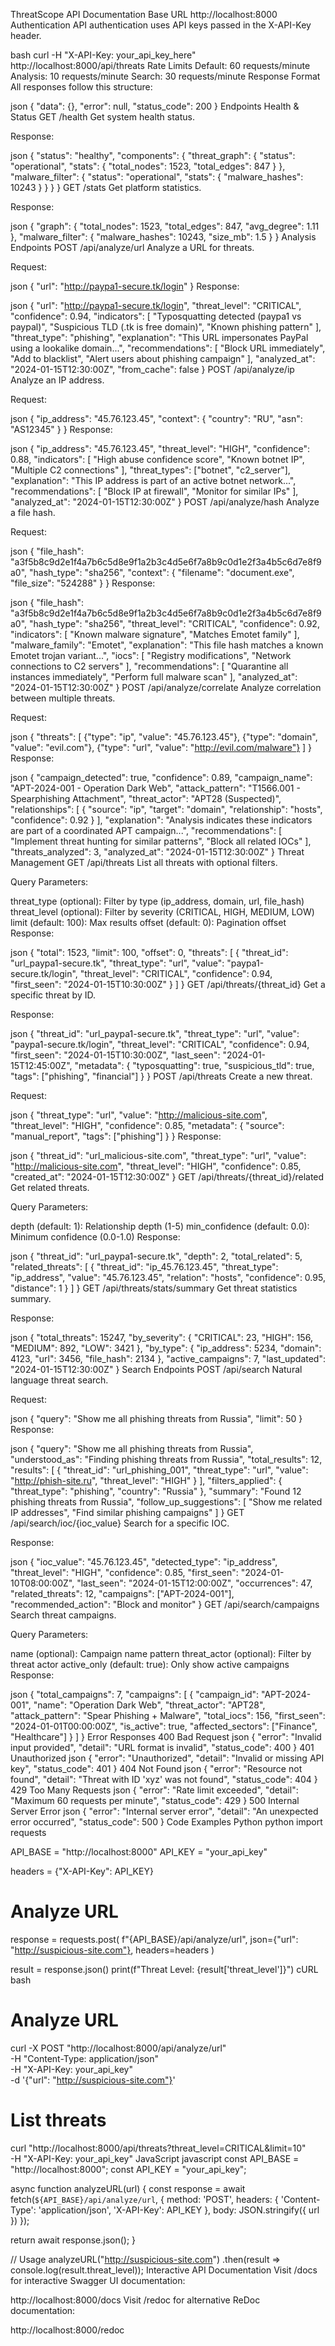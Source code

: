 ThreatScope API Documentation
Base URL
http://localhost:8000
Authentication
API authentication uses API keys passed in the X-API-Key header.

bash
curl -H "X-API-Key: your_api_key_here" http://localhost:8000/api/threats
Rate Limits
Default: 60 requests/minute
Analysis: 10 requests/minute
Search: 30 requests/minute
Response Format
All responses follow this structure:

json
{
  "data": {},
  "error": null,
  "status_code": 200
}
Endpoints
Health & Status
GET /health
Get system health status.

Response:

json
{
  "status": "healthy",
  "components": {
    "threat_graph": {
      "status": "operational",
      "stats": {
        "total_nodes": 1523,
        "total_edges": 847
      }
    },
    "malware_filter": {
      "status": "operational",
      "stats": {
        "malware_hashes": 10243
      }
    }
  }
}
GET /stats
Get platform statistics.

Response:

json
{
  "graph": {
    "total_nodes": 1523,
    "total_edges": 847,
    "avg_degree": 1.11
  },
  "malware_filter": {
    "malware_hashes": 10243,
    "size_mb": 1.5
  }
}
Analysis Endpoints
POST /api/analyze/url
Analyze a URL for threats.

Request:

json
{
  "url": "http://paypa1-secure.tk/login"
}
Response:

json
{
  "url": "http://paypa1-secure.tk/login",
  "threat_level": "CRITICAL",
  "confidence": 0.94,
  "indicators": [
    "Typosquatting detected (paypa1 vs paypal)",
    "Suspicious TLD (.tk is free domain)",
    "Known phishing pattern"
  ],
  "threat_type": "phishing",
  "explanation": "This URL impersonates PayPal using a lookalike domain...",
  "recommendations": [
    "Block URL immediately",
    "Add to blacklist",
    "Alert users about phishing campaign"
  ],
  "analyzed_at": "2024-01-15T12:30:00Z",
  "from_cache": false
}
POST /api/analyze/ip
Analyze an IP address.

Request:

json
{
  "ip_address": "45.76.123.45",
  "context": {
    "country": "RU",
    "asn": "AS12345"
  }
}
Response:

json
{
  "ip_address": "45.76.123.45",
  "threat_level": "HIGH",
  "confidence": 0.88,
  "indicators": [
    "High abuse confidence score",
    "Known botnet IP",
    "Multiple C2 connections"
  ],
  "threat_types": ["botnet", "c2_server"],
  "explanation": "This IP address is part of an active botnet network...",
  "recommendations": [
    "Block IP at firewall",
    "Monitor for similar IPs"
  ],
  "analyzed_at": "2024-01-15T12:30:00Z"
}
POST /api/analyze/hash
Analyze a file hash.

Request:

json
{
  "file_hash": "a3f5b8c9d2e1f4a7b6c5d8e9f1a2b3c4d5e6f7a8b9c0d1e2f3a4b5c6d7e8f9a0",
  "hash_type": "sha256",
  "context": {
    "filename": "document.exe",
    "file_size": "524288"
  }
}
Response:

json
{
  "file_hash": "a3f5b8c9d2e1f4a7b6c5d8e9f1a2b3c4d5e6f7a8b9c0d1e2f3a4b5c6d7e8f9a0",
  "hash_type": "sha256",
  "threat_level": "CRITICAL",
  "confidence": 0.92,
  "indicators": [
    "Known malware signature",
    "Matches Emotet family"
  ],
  "malware_family": "Emotet",
  "explanation": "This file hash matches a known Emotet trojan variant...",
  "iocs": [
    "Registry modifications",
    "Network connections to C2 servers"
  ],
  "recommendations": [
    "Quarantine all instances immediately",
    "Perform full malware scan"
  ],
  "analyzed_at": "2024-01-15T12:30:00Z"
}
POST /api/analyze/correlate
Analyze correlation between multiple threats.

Request:

json
{
  "threats": [
    {"type": "ip", "value": "45.76.123.45"},
    {"type": "domain", "value": "evil.com"},
    {"type": "url", "value": "http://evil.com/malware"}
  ]
}
Response:

json
{
  "campaign_detected": true,
  "confidence": 0.89,
  "campaign_name": "APT-2024-001 - Operation Dark Web",
  "attack_pattern": "T1566.001 - Spearphishing Attachment",
  "threat_actor": "APT28 (Suspected)",
  "relationships": [
    {
      "source": "ip",
      "target": "domain",
      "relationship": "hosts",
      "confidence": 0.92
    }
  ],
  "explanation": "Analysis indicates these indicators are part of a coordinated APT campaign...",
  "recommendations": [
    "Implement threat hunting for similar patterns",
    "Block all related IOCs"
  ],
  "threats_analyzed": 3,
  "analyzed_at": "2024-01-15T12:30:00Z"
}
Threat Management
GET /api/threats
List all threats with optional filters.

Query Parameters:

threat_type (optional): Filter by type (ip_address, domain, url, file_hash)
threat_level (optional): Filter by severity (CRITICAL, HIGH, MEDIUM, LOW)
limit (default: 100): Max results
offset (default: 0): Pagination offset
Response:

json
{
  "total": 1523,
  "limit": 100,
  "offset": 0,
  "threats": [
    {
      "threat_id": "url_paypa1-secure.tk",
      "threat_type": "url",
      "value": "paypa1-secure.tk/login",
      "threat_level": "CRITICAL",
      "confidence": 0.94,
      "first_seen": "2024-01-15T10:30:00Z"
    }
  ]
}
GET /api/threats/{threat_id}
Get a specific threat by ID.

Response:

json
{
  "threat_id": "url_paypa1-secure.tk",
  "threat_type": "url",
  "value": "paypa1-secure.tk/login",
  "threat_level": "CRITICAL",
  "confidence": 0.94,
  "first_seen": "2024-01-15T10:30:00Z",
  "last_seen": "2024-01-15T12:45:00Z",
  "metadata": {
    "typosquatting": true,
    "suspicious_tld": true,
    "tags": ["phishing", "financial"]
  }
}
POST /api/threats
Create a new threat.

Request:

json
{
  "threat_type": "url",
  "value": "http://malicious-site.com",
  "threat_level": "HIGH",
  "confidence": 0.85,
  "metadata": {
    "source": "manual_report",
    "tags": ["phishing"]
  }
}
Response:

json
{
  "threat_id": "url_malicious-site.com",
  "threat_type": "url",
  "value": "http://malicious-site.com",
  "threat_level": "HIGH",
  "confidence": 0.85,
  "created_at": "2024-01-15T12:30:00Z"
}
GET /api/threats/{threat_id}/related
Get related threats.

Query Parameters:

depth (default: 1): Relationship depth (1-5)
min_confidence (default: 0.0): Minimum confidence (0.0-1.0)
Response:

json
{
  "threat_id": "url_paypa1-secure.tk",
  "depth": 2,
  "total_related": 5,
  "related_threats": [
    {
      "threat_id": "ip_45.76.123.45",
      "threat_type": "ip_address",
      "value": "45.76.123.45",
      "relation": "hosts",
      "confidence": 0.95,
      "distance": 1
    }
  ]
}
GET /api/threats/stats/summary
Get threat statistics summary.

Response:

json
{
  "total_threats": 15247,
  "by_severity": {
    "CRITICAL": 23,
    "HIGH": 156,
    "MEDIUM": 892,
    "LOW": 3421
  },
  "by_type": {
    "ip_address": 5234,
    "domain": 4123,
    "url": 3456,
    "file_hash": 2134
  },
  "active_campaigns": 7,
  "last_updated": "2024-01-15T12:30:00Z"
}
Search Endpoints
POST /api/search
Natural language threat search.

Request:

json
{
  "query": "Show me all phishing threats from Russia",
  "limit": 50
}
Response:

json
{
  "query": "Show me all phishing threats from Russia",
  "understood_as": "Finding phishing threats from Russia",
  "total_results": 12,
  "results": [
    {
      "threat_id": "url_phishing_001",
      "threat_type": "url",
      "value": "http://phish-site.ru",
      "threat_level": "HIGH"
    }
  ],
  "filters_applied": {
    "threat_type": "phishing",
    "country": "Russia"
  },
  "summary": "Found 12 phishing threats from Russia",
  "follow_up_suggestions": [
    "Show me related IP addresses",
    "Find similar phishing campaigns"
  ]
}
GET /api/search/ioc/{ioc_value}
Search for a specific IOC.

Response:

json
{
  "ioc_value": "45.76.123.45",
  "detected_type": "ip_address",
  "threat_level": "HIGH",
  "confidence": 0.85,
  "first_seen": "2024-01-10T08:00:00Z",
  "last_seen": "2024-01-15T12:00:00Z",
  "occurrences": 47,
  "related_threats": 12,
  "campaigns": ["APT-2024-001"],
  "recommended_action": "Block and monitor"
}
GET /api/search/campaigns
Search threat campaigns.

Query Parameters:

name (optional): Campaign name pattern
threat_actor (optional): Filter by threat actor
active_only (default: true): Only show active campaigns
Response:

json
{
  "total_campaigns": 7,
  "campaigns": [
    {
      "campaign_id": "APT-2024-001",
      "name": "Operation Dark Web",
      "threat_actor": "APT28",
      "attack_pattern": "Spear Phishing + Malware",
      "total_iocs": 156,
      "first_seen": "2024-01-01T00:00:00Z",
      "is_active": true,
      "affected_sectors": ["Finance", "Healthcare"]
    }
  ]
}
Error Responses
400 Bad Request
json
{
  "error": "Invalid input provided",
  "detail": "URL format is invalid",
  "status_code": 400
}
401 Unauthorized
json
{
  "error": "Unauthorized",
  "detail": "Invalid or missing API key",
  "status_code": 401
}
404 Not Found
json
{
  "error": "Resource not found",
  "detail": "Threat with ID 'xyz' was not found",
  "status_code": 404
}
429 Too Many Requests
json
{
  "error": "Rate limit exceeded",
  "detail": "Maximum 60 requests per minute",
  "status_code": 429
}
500 Internal Server Error
json
{
  "error": "Internal server error",
  "detail": "An unexpected error occurred",
  "status_code": 500
}
Code Examples
Python
python
import requests

API_BASE = "http://localhost:8000"
API_KEY = "your_api_key"

headers = {"X-API-Key": API_KEY}

# Analyze URL
response = requests.post(
    f"{API_BASE}/api/analyze/url",
    json={"url": "http://suspicious-site.com"},
    headers=headers
)

result = response.json()
print(f"Threat Level: {result['threat_level']}")
cURL
bash
# Analyze URL
curl -X POST "http://localhost:8000/api/analyze/url" \
  -H "Content-Type: application/json" \
  -H "X-API-Key: your_api_key" \
  -d '{"url": "http://suspicious-site.com"}'

# List threats
curl "http://localhost:8000/api/threats?threat_level=CRITICAL&limit=10" \
  -H "X-API-Key: your_api_key"
JavaScript
javascript
const API_BASE = "http://localhost:8000";
const API_KEY = "your_api_key";

async function analyzeURL(url) {
  const response = await fetch(`${API_BASE}/api/analyze/url`, {
    method: 'POST',
    headers: {
      'Content-Type': 'application/json',
      'X-API-Key': API_KEY
    },
    body: JSON.stringify({ url })
  });
  
  return await response.json();
}

// Usage
analyzeURL("http://suspicious-site.com")
  .then(result => console.log(result.threat_level));
Interactive API Documentation
Visit /docs for interactive Swagger UI documentation:

http://localhost:8000/docs
Visit /redoc for alternative ReDoc documentation:

http://localhost:8000/redoc
